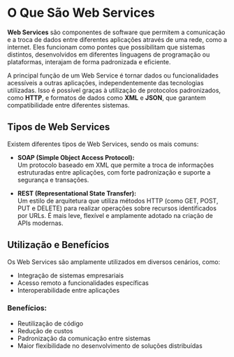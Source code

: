 # O Que São Web Services

**Web Services** são componentes de software que permitem a comunicação e a troca de dados entre diferentes aplicações através de uma rede, como a internet. Eles funcionam como pontes que possibilitam que sistemas distintos, desenvolvidos em diferentes linguagens de programação ou plataformas, interajam de forma padronizada e eficiente.

A principal função de um Web Service é tornar dados ou funcionalidades acessíveis a outras aplicações, independentemente das tecnologias utilizadas. Isso é possível graças à utilização de protocolos padronizados, como **HTTP**, e formatos de dados como **XML** e **JSON**, que garantem compatibilidade entre diferentes sistemas.

## Tipos de Web Services

Existem diferentes tipos de Web Services, sendo os mais comuns:

- **SOAP (Simple Object Access Protocol):**  
  Um protocolo baseado em XML que permite a troca de informações estruturadas entre aplicações, com forte padronização e suporte a segurança e transações.

- **REST (Representational State Transfer):**  
  Um estilo de arquitetura que utiliza métodos HTTP (como GET, POST, PUT e DELETE) para realizar operações sobre recursos identificados por URLs. É mais leve, flexível e amplamente adotado na criação de APIs modernas.

## Utilização e Benefícios

Os Web Services são amplamente utilizados em diversos cenários, como:
- Integração de sistemas empresariais
- Acesso remoto a funcionalidades específicas
- Interoperabilidade entre aplicações

### Benefícios:
- Reutilização de código
- Redução de custos
- Padronização da comunicação entre sistemas
- Maior flexibilidade no desenvolvimento de soluções distribuídas  
